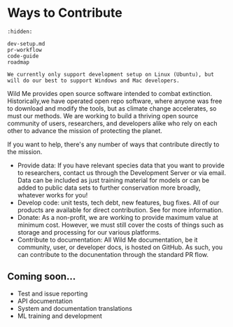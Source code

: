# Ways to Contribute

```{toctree}
:hidden:

dev-setup.md
pr-workflow
code-guide
roadmap
```

```{note}
We currently only support development setup on Linux (Ubuntu), but will do our best to support Windows and Mac developers.
```

Wild Me provides open source software intended to combat extinction. Historically,we have operated open repo software, where anyone was free to download and modify the tools, but as climate change accelerates, so must our methods. We are working to build a thriving open source community of users, researchers, and developers alike who rely on each other to advance the mission of protecting the planet. 

If you want to help, there's any number of ways that contribute directly to the mission.

* Provide data: If you have relevant species data that you want to provide to researchers, contact us through the Development Server or via email. Data can be included as just training material for models or can be added to public data sets to further conservation more broadly, whatever works for you!
* Develop code: unit tests, tech debt, new features, bug fixes. All of our products are available for direct contribution. See [](pr-workflow.md) for more information.
* Donate: As a non-profit, we are working to provide maximum value at minimum cost. However, we must still cover the costs of things such as storage and processing for our various platforms. 
* Contribute to documentation: All Wild Me documentation, be it community, user, or developer docs, is hosted on GitHub. As such, you can contribute to the docunentation through the standard PR flow.

## Coming soon...
* Test and issue reporting
* API documentation
* System and documentation translations
* ML training and development
